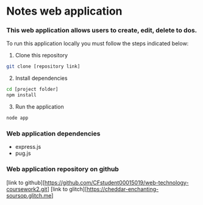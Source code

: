 # Notes web application

### This web application allows users to create, edit, delete to dos.

To run this application locally you must follow the steps indicated below:

1. Clone this repository

```bash
git clone [repository link]
```

2. Install dependencies

```bash
cd [project folder]
npm install
```

3. Run the application

```bash
node app
```

### Web application dependencies

- express.js
- pug.js

### Web application repository on github
[link to github][https://github.com/CFstudent00015019/web-technology-coursework2.git]
[link to glitch][https://cheddar-enchanting-soursop.glitch.me]
